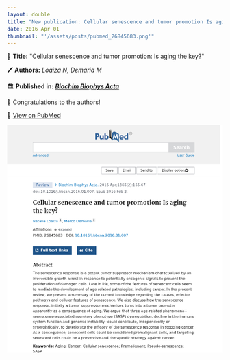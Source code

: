 ```yaml
---
layout: double
title: "New publication: Cellular senescence and tumor promotion Is aging the key"
date: 2016 Apr 01
thumbnail: "'/assets/posts/pubmed_26845683.png'"
---
```

📖 <strong>Title:</strong> "Cellular senescence and tumor promotion: Is aging the key?"  

🖊️ <strong>Authors:</strong> <em>Loaiza N, Demaria M</em>  

🏛️ <strong>Published in:</strong> <em><strong><ins>Biochim Biophys Acta</ins></strong></em>  

🎉 Congratulations to the authors!  

🔗 <a href="https://pubmed.ncbi.nlm.nih.gov/26845683/">View on PubMed</a>  

![Publication Image](/assets/posts/pubmed_26845683.png)
